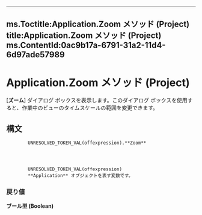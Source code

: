 

---
ms.Toctitle:Application.Zoom メソッド (Project)
title:Application.Zoom メソッド (Project)
ms.ContentId:0ac9b17a-6791-31a2-11d4-6d97ade57989
---
# Application.Zoom メソッド (Project)




[**ズーム**] ダイアログ ボックスを表示します。このダイアログ ボックスを使用すると、作業中のビューのタイムスケールの範囲を変更できます。

## 構文

            UNRESOLVED_TOKEN_VAL(offexpression).**Zoom**




            UNRESOLVED_TOKEN_VAL(offexpression)
            **Application** オブジェクトを表す変数です。

### 戻り値
**ブール型 (Boolean)**






